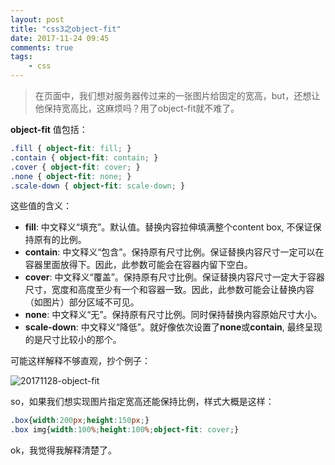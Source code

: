 ```yaml
---
layout: post
title: "css3之object-fit"
date: 2017-11-24 09:45
comments: true
tags:
	- css
---
```


> 在页面中，我们想对服务器传过来的一张图片给固定的宽高，but，还想让他保持宽高比，这麻烦吗？用了object-fit就不难了。

**object-fit** 值包括：

```css
.fill { object-fit: fill; }
.contain { object-fit: contain; }
.cover { object-fit: cover; }
.none { object-fit: none; }
.scale-down { object-fit: scale-down; }
```

这些值的含义：

- **fill**: 中文释义“填充”。默认值。替换内容拉伸填满整个content box, 不保证保持原有的比例。
- **contain**: 中文释义“包含”。保持原有尺寸比例。保证替换内容尺寸一定可以在容器里面放得下。因此，此参数可能会在容器内留下空白。
- **cover**: 中文释义“覆盖”。保持原有尺寸比例。保证替换内容尺寸一定大于容器尺寸，宽度和高度至少有一个和容器一致。因此，此参数可能会让替换内容（如图片）部分区域不可见。
- **none**: 中文释义“无”。保持原有尺寸比例。同时保持替换内容原始尺寸大小。
- **scale-down**: 中文释义“降低”。就好像依次设置了**none**或**contain**, 最终呈现的是尺寸比较小的那个。

可能这样解释不够直观，抄个例子：

![20171128-object-fit](\images\20171128-object-fit.png)

so，如果我们想实现图片指定宽高还能保持比例，样式大概是这样：

```css
.box{width:200px;height:150px;}
.box img{width:100%;height:100%;object-fit: cover;}
```

ok，我觉得我解释清楚了。